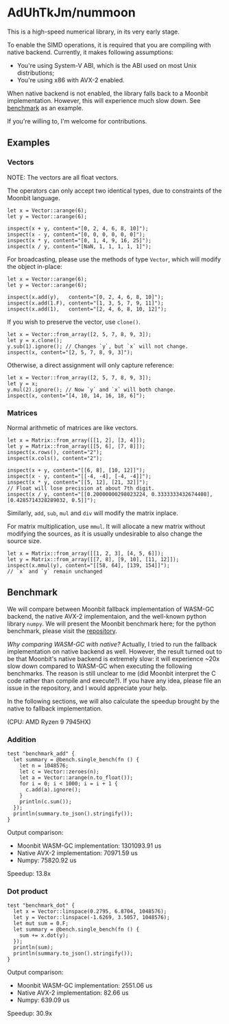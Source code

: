 # AdUhTkJm/nummoon

This is a high-speed numerical library, in its very early stage.

To enable the SIMD operations, it is required that you are compiling with native backend. Currently, it makes following assumptions:

- You're using System-V ABI, which is the ABI used on most Unix distributions;
- You're using x86 with AVX-2 enabled.

When native backend is not enabled, the library falls back to a Moonbit implementation. However, this will experience much slow down. See [benchmark](#benchmark) as an example.

If you're willing to, I'm welcome for contributions.

## Examples

### Vectors

NOTE: The vectors are all float vectors.

The operators can only accept two identical types, due to constraints of the Moonbit language.

```mbt
let x = Vector::arange(6);
let y = Vector::arange(6);

inspect(x + y, content="[0, 2, 4, 6, 8, 10]");
inspect(x - y, content="[0, 0, 0, 0, 0, 0]");
inspect(x * y, content="[0, 1, 4, 9, 16, 25]");
inspect(x / y, content="[NaN, 1, 1, 1, 1, 1]");
```

For broadcasting, please use the methods of type `Vector`, which will modify the object in-place:

```mbt
let x = Vector::arange(6);
let y = Vector::arange(6);

inspect(x.add(y),   content="[0, 2, 4, 6, 8, 10]");
inspect(x.add(1.F), content="[1, 3, 5, 7, 9, 11]");
inspect(x.add(1),   content="[2, 4, 6, 8, 10, 12]");
```

If you wish to preserve the vector, use `clone()`.

```mbt
let x = Vector::from_array([2, 5, 7, 8, 9, 3]);
let y = x.clone();
y.sub(1).ignore(); // Changes `y`, but `x` will not change.
inspect(x, content="[2, 5, 7, 8, 9, 3]");
```

Otherwise, a direct assignment will only capture reference:

```mbt
let x = Vector::from_array([2, 5, 7, 8, 9, 3]);
let y = x;
y.mul(2).ignore(); // Now `y` and `x` will both change.
inspect(x, content="[4, 10, 14, 16, 18, 6]");
```

### Matrices

Normal arithmetic of matrices are like vectors.

```mbt
let x = Matrix::from_array([[1, 2], [3, 4]]);
let y = Matrix::from_array([[5, 6], [7, 8]]);
inspect(x.rows(), content="2");
inspect(x.cols(), content="2");

inspect(x + y, content="[[6, 8], [10, 12]]");
inspect(x - y, content="[[-4, -4], [-4, -4]]");
inspect(x * y, content="[[5, 12], [21, 32]]");
// Float will lose precision at about 7th digit.
inspect(x / y, content="[[0.20000000298023224, 0.3333333432674408], [0.4285714328289032, 0.5]]");
```

Similarly, `add`, `sub`, `mul` and `div` will modify the matrix inplace.

For matrix multiplication, use `mmul`. It will allocate a new matrix without modifying the sources, as it is usually undesirable to also change the source size.

```mbt
let x = Matrix::from_array([[1, 2, 3], [4, 5, 6]]);
let y = Matrix::from_array([[7, 8], [9, 10], [11, 12]]);
inspect(x.mmul(y), content="[[58, 64], [139, 154]]");
// `x` and `y` remain unchanged
```

## Benchmark

We will compare between Moonbit fallback implementation of WASM-GC backend, the native AVX-2 implementaion, and the well-known python library `numpy`. We will present the Moonbit benchmark here; for the python benchmark, please visit the [repository](https://github.com/AdUhTkJm/nummoon/tree/main/benchmark).

*Why comparing WASM-GC with native?* Actually, I tried to run the fallback implementation on native backend as well. However, the result turned out to be that Moonbit's native backend is extremely slow: it will experience ~20x slow down compared to WASM-GC when executing the following benchmarks. The reason is still unclear to me (did Moonbit interpret the C code rather than compile and execute?). If you have any idea, please file an issue in the repository, and I would appreciate your help.

In the following sections, we will also calculate the speedup brought by the native to fallback implementation.

(CPU: AMD Ryzen 9 7945HX)

### Addition

```mbt
test "benchmark_add" {
  let summary = @bench.single_bench(fn () {
    let n = 1048576;
    let c = Vector::zeroes(n);
    let a = Vector::arange(n.to_float());
    for i = 0; i < 1000; i = i + 1 {
      c.add(a).ignore();
    }
    println(c.sum());
  });
  println(summary.to_json().stringify());
}
```

Output comparison:

- Moonbit WASM-GC implementation: 1301093.91 us
- Native AVX-2 implementation: 70971.59 us
- Numpy: 75820.92 us

Speedup: 13.8x

### Dot product

```mbt
test "benchmark_dot" {
  let x = Vector::linspace(0.2795, 6.8704, 1048576);
  let y = Vector::linspace(-1.6269, 3.5057, 1048576);
  let mut sum = 0.F;
  let summary = @bench.single_bench(fn () {
    sum += x.dot(y);
  });
  println(sum);
  println(summary.to_json().stringify());
}
```

Output comparison:

- Moonbit WASM-GC implementation: 2551.06 us
- Native AVX-2 implementation: 82.66 us
- Numpy: 639.09 us

Speedup: 30.9x
